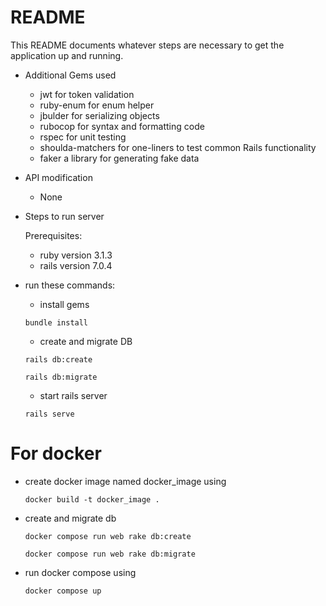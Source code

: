# README

This README documents whatever steps are necessary to get the
application up and running.

- Additional Gems used

  * jwt for token validation
  * ruby-enum for enum helper
  * jbulder for serializing objects
  * rubocop for syntax and formatting code
  * rspec for unit testing
  * shoulda-matchers for one-liners to test common Rails functionality
  * faker a library for generating fake data
- API modification

  * None
- Steps to run server

  Prerequisites:

  - ruby version 3.1.3
  - rails version 7.0.4

* run these commands:
  - install gems
  
  ```
  bundle install
  ```
  
  - create and migrate DB
  
  ```
  rails db:create
  ```
  
  ```
  rails db:migrate
  ```
  
  - start rails server
  
  ```
  rails serve
  ```

# For docker

- create docker image named docker_image using
  ```
  docker build -t docker_image .
  ```
- create and migrate db

  ```
  docker compose run web rake db:create
  ```

  ```
  docker compose run web rake db:migrate
  ```
- run docker compose using

  ```
  docker compose up
  ```
